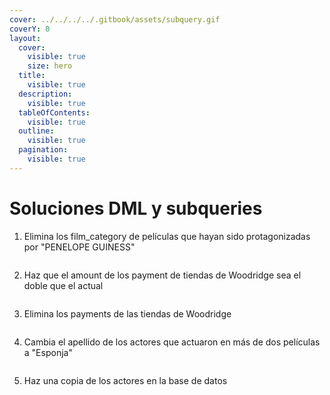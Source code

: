 ```yaml
---
cover: ../../../../.gitbook/assets/subquery.gif
coverY: 0
layout:
  cover:
    visible: true
    size: hero
  title:
    visible: true
  description:
    visible: true
  tableOfContents:
    visible: true
  outline:
    visible: true
  pagination:
    visible: true
---
```


# Soluciones DML y subqueries

1.  Elimina los film\_category de películas que hayan sido protagonizadas por "PENELOPE GUINESS"

    ```sql
    ```
2.  Haz que el amount de los payment de tiendas de Woodridge sea el doble que el actual

    ```sql
    ```
3.  Elimina los payments de las tiendas de Woodridge

    ```sql
    ```
4.  Cambia el apellido de los actores que actuaron en más de dos películas a "Esponja"

    ```sql
    ```
5.  Haz una copia de los actores en la base de datos

    ```sql
    ```

